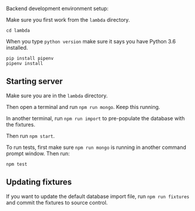 Backend development environment setup:

Make sure you first work from the `lambda` directory.

```
cd lambda
```

When you type `python version` make sure it says you have Python 3.6 installed.

```
pip install pipenv
pipenv install
```

## Starting server
Make sure you are in the `lambda` directory.

Then open a terminal and run `npm run mongo`. Keep this running.

In another terminal, run `npm run import` to pre-populate the database with the fixtures.

Then run `npm start`.

To run tests, first make sure `npm run mongo` is running in another command prompt window. Then run:

```
npm test
```

## Updating fixtures

If you want to update the default database import file, run `npm run fixtures` and commit the fixtures to source control.